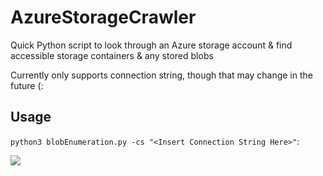 # AzureStorageCrawler

Quick Python script to look through an Azure storage account &amp; find accessible storage containers &amp; any stored blobs

Currently only supports connection string, though that may change in the future (:

## Usage
`python3 blobEnumeration.py -cs "<Insert Connection String Here>"`:

![](https://i.imgur.com/nRjAzGa.png)
